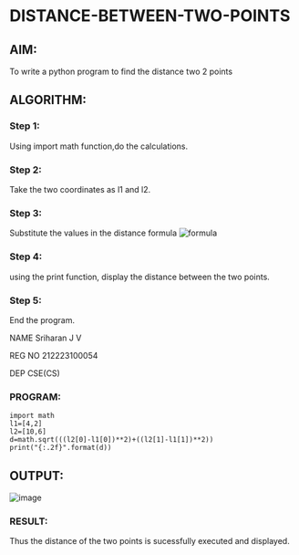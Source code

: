 # DISTANCE-BETWEEN-TWO-POINTS

## AIM:
To write a python program to find the distance two 2 points
## ALGORITHM:
### Step 1: 
Using import math function,do the calculations.
### Step 2: 
Take the two coordinates as l1 and l2.
### Step 3: 
Substitute the values in the distance formula 
![formula](/formula.JPG)
### Step 4: 
using the print function, display the distance between the two points.
### Step 5: 
End the program.

NAME Sriharan J V
 
REG NO 212223100054

DEP CSE(CS)

### PROGRAM:
```
import math
l1=[4,2]
l2=[10,6]
d=math.sqrt(((l2[0]-l1[0])**2)+((l2[1]-l1[1])**2))
print("{:.2f}".format(d))
```
## OUTPUT:
![image](https://github.com/sriharan23000516/DISTANCE-BETWEEN-TWO-POINTS/assets/139841769/a7da7b85-d340-455a-8f51-6154f5e58649)

### RESULT:
Thus the distance of the two points is sucessfully executed and displayed.
